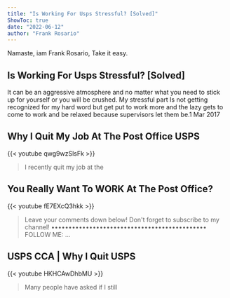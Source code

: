 ```yaml
---
title: "Is Working For Usps Stressful? [Solved]"
ShowToc: true 
date: "2022-06-12"
author: "Frank Rosario" 
---
```


Namaste, iam Frank Rosario, Take it easy.
## Is Working For Usps Stressful? [Solved]
It can be an aggressive atmosphere and no matter what you need to stick up for yourself or you will be crushed. My stressful part Is not getting recognized for my hard word but get put to work more and the lazy gets to come to work and be relaxed because supervisors let them be.1 Mar 2017

## Why I Quit My Job At The Post Office USPS
{{< youtube qwg9wzSlsFk >}}
>I recently quit my job at the 

## You Really Want To WORK At The Post Office?
{{< youtube fE7EXcQ3hkk >}}
>Leave your comments down below! Don't forget to subscribe to my channel! ••••••••••••••••••••••••••••••••••••••••••••• FOLLOW ME: ...

## USPS CCA | Why I Quit USPS
{{< youtube HKHCAwDhbMU >}}
>Many people have asked if I still 

